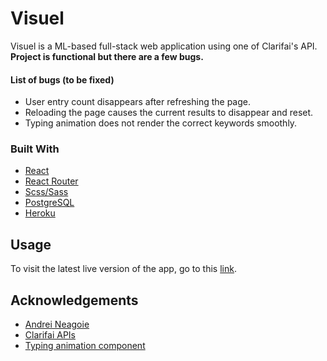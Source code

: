 # Visuel
Visuel is a ML-based full-stack web application using one of Clarifai's API. <br/> 
**Project is functional but there are a few bugs.**

#### List of bugs (to be fixed)
  - User entry count disappears after refreshing the page.
  - Reloading the page causes the current results to disappear and reset.
  - Typing animation does not render the correct keywords smoothly.
### Built With
  - [React](https://reactjs.org/)
  - [React Router](https://v5.reactrouter.com/web/guides/quick-start)
  - [Scss/Sass](https://sass-lang.com/)
  - [PostgreSQL](https://www.postgresql.org/)
  - [Heroku](https://www.heroku.com/)

## Usage
To visit the latest live version of the app, go to this [link](https://visuel-en.herokuapp.com/).

## Acknowledgements
  - [Andrei Neagoie](https://github.com/aneagoie)
  - [Clarifai APIs](https://www.clarifai.com/computer-vision)
  - [Typing animation component](https://www.npmjs.com/package/react-type-animation)